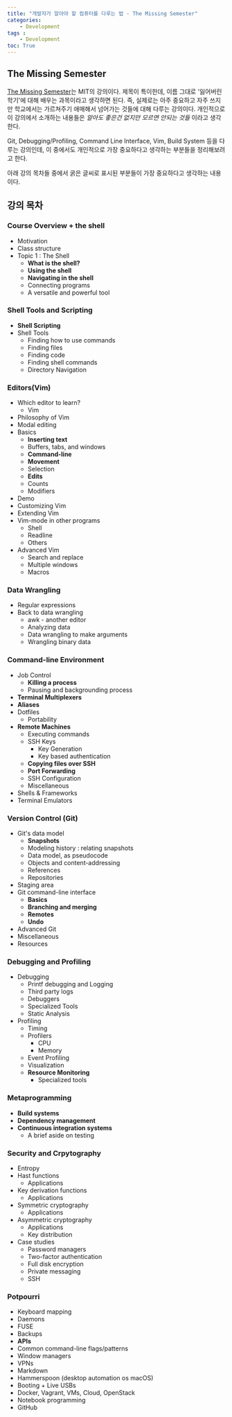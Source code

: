 ```yaml
---
title: "개발자가 알아야 할 컴퓨터를 다루는 법 - The Missing Semester"
categories:
    - Development
tags :
    - Development
toc: True
---
```

## The Missing Semester
[The Missing Semester](https://missing.csail.mit.edu/)는 MIT의 강의이다. 제목이 특이한데, 이름 그대로 '잃어버린 학기'에 대해 배우는 과목이라고 생각하면 된다. 즉, 실제로는 아주 중요하고 자주 쓰지만 학교에서는 가르쳐주기 애매해서 넘어가는 것들에 대해 다루는 강의이다. 개인적으로 이 강의에서 소개하는 내용들은 *알아도 좋은건 없지만 모르면 안되는 것들* 이라고 생각한다.

Git, Debugging/Profiling, Command Line Interface, Vim, Build System 등을 다루는 강의인데, 이 중에서도 개인적으로 가장 중요하다고 생각하는 부분들을 정리해보려고 한다.

아래 강의 목차들 중에서 굵은 글씨로 표시된 부분들이 가장 중요하다고 생각하는 내용이다.

## 강의 목차
### Course Overview + the shell
- Motivation
- Class structure
- Topic 1 : The Shell
    - **What is the shell?**
    - **Using the shell**
    - **Navigating in the shell**
    - Connecting programs
    - A versatile and powerful tool

### Shell Tools and Scripting
- **Shell Scripting**
- Shell Tools
    - Finding how to use commands
    - Finding files
    - Finding code
    - Finding shell commands
    - Directory Navigation

### Editors(Vim)
- Which editor to learn?
    - Vim
- Philosophy of Vim
- Modal editing
- Basics
    - **Inserting text**
    - Buffers, tabs, and windows
    - **Command-line**
    - **Movement**
    - Selection
    - **Edits**
    - Counts
    - Modifiers
- Demo
- Customizing Vim
- Extending Vim
- Vim-mode in other programs
    - Shell
    - Readline
    - Others
- Advanced Vim
    - Search and replace
    - Multiple windows
    - Macros

### Data Wrangling
- Regular expressions
- Back to data wrangling
    - awk - another editor
    - Analyzing data
    - Data wrangling to make arguments
    - Wrangling binary data

### Command-line Environment
- Job Control
    - **Killing a process**
    - Pausing and backgrounding process
- **Terminal Multiplexers**
- **Aliases**
- Dotfiles
    - Portability
- **Remote Machines**
    - Executing commands
    - SSH Keys
        - Key Generation
        - Key based authentication
    - **Copying files over SSH**
    - **Port Forwarding**
    - SSH Configuration
    - Miscellaneous
- Shells & Frameworks
- Terminal Emulators

### Version Control (Git)
- Git's data model
    - **Snapshots**
    - Modeling history : relating snapshots
    - Data model, as pseudocode
    - Objects and content-addressing
    - References
    - Repositories
- Staging area
- Git command-line interface
    - **Basics**
    - **Branching and merging**
    - **Remotes**
    - **Undo**
- Advanced Git
- Miscellaneous
- Resources

### Debugging and Profiling
- Debugging
    - Printf debugging and Logging
    - Third party logs
    - Debuggers
    - Specialized Tools
    - Static Analysis
- Profiling
    - Timing
    - Profilers
        - CPU
        - Memory
    - Event Profiling
    - Visualization
    - **Resource Monitoring**
        - Specialized tools

### Metaprogramming
- **Build systems**
- **Dependency management**
- **Continuous integration systems**
    - A brief aside on testing

### Security and Crpytography
- Entropy
- Hast functions
    - Applications
- Key derivation functions
    - Applications
- Symmetric cryptography
    - Applications
- Asymmetric cryptography
    - Applications
    - Key distribution
- Case studies
    - Password managers
    - Two-factor authentication
    - Full disk encryption
    - Private messaging
    - SSH

### Potpourri
- Keyboard mapping
- Daemons
- FUSE
- Backups
- **APIs**
- Common command-line flags/patterns
- Window managers
- VPNs
- Markdown
- Hammerspoon (desktop automation os macOS)
- Booting + Live USBs
- Docker, Vagrant, VMs, Cloud, OpenStack
- Notebook programming
- GitHub
